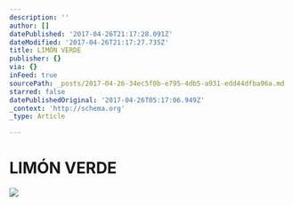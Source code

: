 ```yaml
---
description: ''
author: []
datePublished: '2017-04-26T21:17:28.091Z'
dateModified: '2017-04-26T21:17:27.735Z'
title: LIMÓN VERDE
publisher: {}
via: {}
inFeed: true
sourcePath: _posts/2017-04-26-34ec5f0b-e795-4db5-a931-edd44dfba96a.md
starred: false
datePublishedOriginal: '2017-04-26T05:17:06.949Z'
_context: 'http://schema.org'
_type: Article

---
```

# **LIMÓN VERDE**
![](https://the-grid-user-content.s3-us-west-2.amazonaws.com/9813b70f-8db7-4f63-9a61-8c2d0148ba7d.jpg)